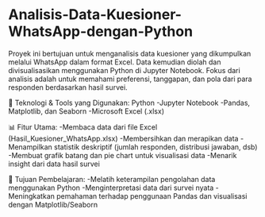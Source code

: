 # Analisis-Data-Kuesioner-WhatsApp-dengan-Python
Proyek ini bertujuan untuk menganalisis data kuesioner yang dikumpulkan melalui WhatsApp dalam format Excel. Data kemudian diolah dan divisualisasikan menggunakan Python di Jupyter Notebook. Fokus dari analisis adalah untuk memahami preferensi, tanggapan, dan pola dari para responden berdasarkan hasil survei.

🔧 Teknologi & Tools yang Digunakan:
Python
-Jupyter Notebook
-Pandas, Matplotlib, dan Seaborn
-Microsoft Excel (.xlsx)

📊 Fitur Utama:
-Membaca data dari file Excel (Hasil_Kuesioner_WhatsApp.xlsx)
-Membersihkan dan merapikan data
-Menampilkan statistik deskriptif (jumlah responden, distribusi jawaban, dsb)
-Membuat grafik batang dan pie chart untuk visualisasi data
-Menarik insight dari data hasil survei

🎯 Tujuan Pembelajaran:
-Melatih keterampilan pengolahan data menggunakan Python
-Menginterpretasi data dari survei nyata
-Meningkatkan pemahaman terhadap penggunaan Pandas dan visualisasi dengan Matplotlib/Seaborn


